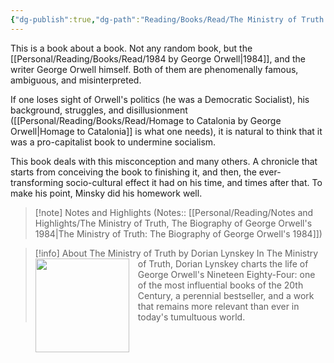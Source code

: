 ```yaml
---
{"dg-publish":true,"dg-path":"Reading/Books/Read/The Ministry of Truth by Dorian Lynskey.md","permalink":"/reading/books/read/the-ministry-of-truth-by-dorian-lynskey/","title":"The Ministry of Truth: The Biography of George Orwell's 1984","metatags":{"og:image":"https://images-na.ssl-images-amazon.com/images/S/compressed.photo.goodreads.com/books/1542898290i/41880043.jpg"},"tags":["bestreads","history","politics"]}
---
```



This is a book about a book. Not any random book, but the [[Personal/Reading/Books/Read/1984 by George Orwell\|1984]], and the writer George Orwell himself. Both of them are phenomenally famous, ambiguous, and misinterpreted.
  
If one loses sight of Orwell's politics (he was a Democratic Socialist), his background, struggles, and disillusionment ([[Personal/Reading/Books/Read/Homage to Catalonia by George Orwell\|Homage to Catalonia]] is what one needs), it is natural to think that it was a pro-capitalist book to undermine socialism.  
  
This book deals with this misconception and many others. A chronicle that starts from conceiving the book to finishing it, and then, the ever-transforming socio-cultural effect it had on his time, and times after that. To make his point, Minsky did his homework well.

> [!note] Notes and Highlights
> (Notes:: [[Personal/Reading/Notes and Highlights/The Ministry of Truth, The Biography of George Orwell's 1984\|The Ministry of Truth: The Biography of George Orwell's 1984]])

> [!info] About The Ministry of Truth by Dorian Lynskey
><img src="https://books.google.com/books/content?id=rvW8ywEACAAJ&printsec=frontcover&img=1&zoom=1&source=gbs_api" style="float: left; margin-right: 1em;width: 150px; height: auto;" /> In The Ministry of Truth, Dorian Lynskey charts the life of George Orwell's Nineteen Eighty-Four: one of the most influential books of the 20th Century, a perennial bestseller, and a work that remains more relevant than ever in today's tumultuous world.
